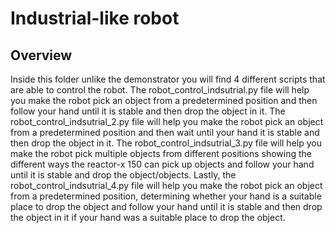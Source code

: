 # Industrial-like robot 
## Overview
Inside this folder unlike the demonstrator you will find 4 different scripts that are able to control the robot. The robot_control_indsutrial.py file will help you make the robot pick an object from a predetermined position and then follow your hand until it is stable and then drop the object in it. The robot_control_indsutrial_2.py file will help you make the robot pick an object from a predetermined position and then wait until your hand it is stable and then drop the object in it. The robot_control_indsutrial_3.py file will help you make the robot pick multiple objects from different positions showing the different ways the reactor-x 150 can pick up objects and follow your hand until it is stable and drop the object/objects. Lastly, the robot_control_indsutrial_4.py file will help you make the robot pick an object from a predetermined position, determining whether your hand is a suitable place to drop the object and follow your hand until it is stable and then drop the object in it if your hand was a suitable place to drop the object.
